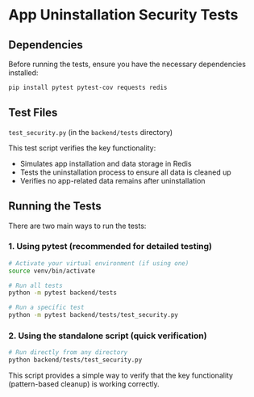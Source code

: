 # App Uninstallation Security Tests

## Dependencies

Before running the tests, ensure you have the necessary dependencies installed:

```bash
pip install pytest pytest-cov requests redis
```

## Test Files

`test_security.py` (in the `backend/tests` directory)

This test script verifies the key functionality:
- Simulates app installation and data storage in Redis
- Tests the uninstallation process to ensure all data is cleaned up
- Verifies no app-related data remains after uninstallation

## Running the Tests

There are two main ways to run the tests:

### 1. Using pytest (recommended for detailed testing)

```bash
# Activate your virtual environment (if using one)
source venv/bin/activate

# Run all tests
python -m pytest backend/tests

# Run a specific test
python -m pytest backend/tests/test_security.py
```

### 2. Using the standalone script (quick verification)

```bash
# Run directly from any directory
python backend/tests/test_security.py
```

This script provides a simple way to verify that the key functionality (pattern-based cleanup) is working correctly.
